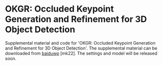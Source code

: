 # OKGR: Occluded Keypoint Generation and Refinement for 3D Object Detection
Supplemental material and code for 'OKGR: Occluded Keypoint Generation and Refinement for 3D Object Detection'.
The supplemental material can be downloaded from [baiduwp](https://pan.baidu.com/s/18wt2LT4dgXg8pa0zYded-w) [mk22].
The settings and model will be released soon.
